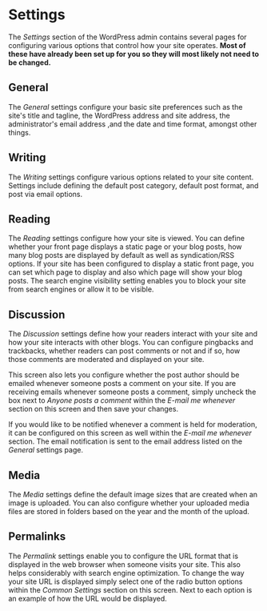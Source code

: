 # Settings

The *Settings* section of the WordPress admin contains several pages for configuring various options that control how your site operates. **Most of these have already been set up for you so they will most likely not need to be changed.**

## General

The *General* settings configure your basic site preferences such as the site's title and tagline, the WordPress address and site address, the administrator's email address ,and the date and time format, amongst other things.

## Writing

The *Writing* settings configure various options related to your site content. Settings include defining the default post category, default post format, and post via email options.

## Reading

The *Reading* settings configure how your site is viewed. You can define whether your front page displays a static page or your blog posts, how many blog posts are displayed by default as well as syndication/RSS options. If your site has been configured to display a static front page, you can set which page to display and also which page will show your blog posts. The search engine visibility setting enables you to block your site from search engines or allow it to be visible.

## Discussion

The *Discussion* settings define how your readers interact with your site and how your site interacts with other blogs. You can configure pingbacks and trackbacks, whether readers can post comments or not and if so, how those comments are moderated and displayed on your site.

This screen also lets you configure whether the post author should be emailed whenever someone posts a comment on your site. If you are receiving emails whenever someone posts a comment, simply uncheck the box next to *Anyone posts a comment* within the *E-mail me whenever* section on this screen and then save your changes.

If you would like to be notified whenever a comment is held for moderation, it can be configured on this screen as well within the *E-mail me whenever* section. The email notification is sent to the email address listed on the *General* settings page.

## Media

The *Media* settings define the default image sizes that are created when an image is uploaded. You can also configure whether your uploaded media files are stored in folders based on the year and the month of the upload.

## Permalinks

The *Permalink* settings enable you to configure the URL format that is displayed in the web browser when someone visits your site. This also helps considerably with search engine optimization. To change the way your site URL is displayed simply select one of the radio button options within the *Common Settings* section on this screen. Next to each option is an example of how the URL would be displayed.